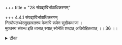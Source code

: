 +++
title = "28 संपद्याविर्भावाधिकरणम्"

+++
4.4.1 संपद्याविर्भावाधिकरणम्  
नित्योपलब्धेरसुखत्वतश्च केनापि रूपेण सुखैकभाजा ।  
मुक्तस्य संबन्ध इति त्वसत् स्यात् स्वेनेति शब्दात् अतिरोहितत्वात् ।। 36 ।।

<details><summary>टीका</summary>

4.4.1 संपद्याविर्भावाधिकरणम् The prima facie view is : the released soul on approaching the Supreme Brahman associates himself with some form blissful in nature. This view is wrong. It is because the छान्दोग्य text states that the soul attains the Supreme Brahman and appears in his own true form. And here in the state of transmigratory existence the true form of the soul is concealed and in the state of liberation it is manifested. Notes : 1. VIII.xii.1.
</details>

